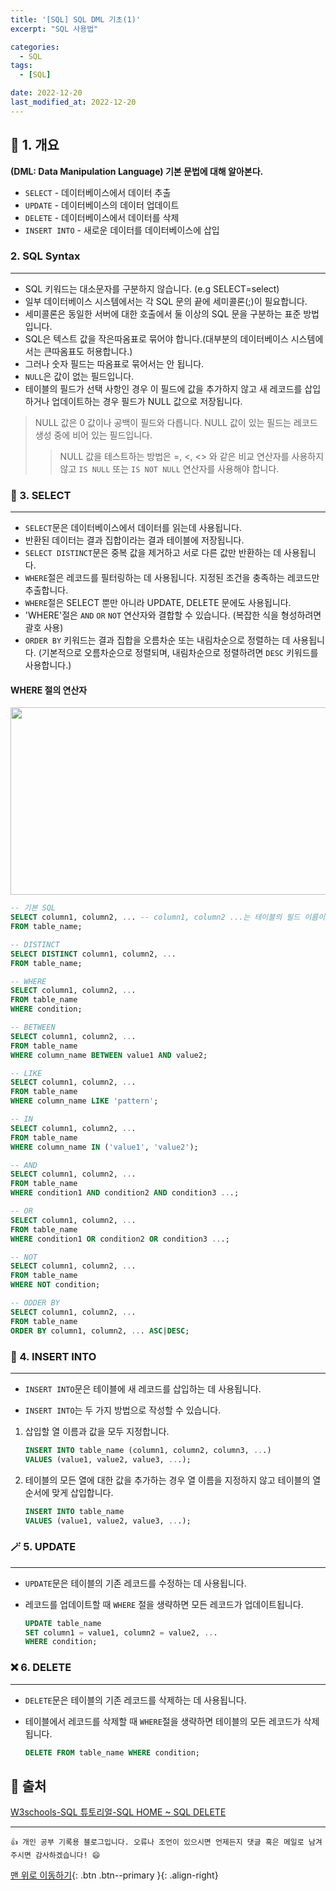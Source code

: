 ```yaml
---
title: '[SQL] SQL DML 기초(1)'
excerpt: "SQL 사용법"

categories:
  - SQL
tags: 
  - [SQL]

date: 2022-12-20
last_modified_at: 2022-12-20
---
```


## 🚀 1. 개요

**(DML: Data Manipulation Language) 기본 문법에 대해 알아본다.**

- `SELECT` - 데이터베이스에서 데이터 추출
- `UPDATE` - 데이터베이스의 데이터 업데이트
- `DELETE` - 데이터베이스에서 데이터를 삭제
- `INSERT INTO` - 새로운 데이터를 데이터베이스에 삽입

### 2. SQL Syntax

---

- SQL 키워드는 대소문자를 구분하지 않습니다. (e.g SELECT=select)
- 일부 데이터베이스 시스템에서는 각 SQL 문의 끝에 세미콜론(;)이 필요합니다.
- 세미콜론은 동일한 서버에 대한 호출에서 둘 이상의 SQL 문을 구분하는 표준 방법입니다.
- SQL은 텍스트 값을 작은따옴표로 묶어야 합니다.(대부분의 데이터베이스 시스템에서는 큰따옴표도 허용합니다.)
- 그러나 숫자 필드는 따옴표로 묶어서는 안 됩니다.
- `NULL`은 값이 없는 필드입니다.
- 테이블의 필드가 선택 사항인 경우 이 필드에 값을 추가하지 않고 새 레코드를 삽입하거나 업데이트하는 경우 필드가 NULL 값으로 저장됩니다.

> NULL 값은 0 값이나 공백이 필드와 다릅니다. NULL 값이 있는 필드는 레코드 생성 중에 비어 있는 필드입니다.
> 
> > NULL 값을 테스트하는 방법은 =, <, <> 와 같은 비교 연산자를 사용하지 않고 `IS NULL` 또는 `IS NOT NULL` 연산자를 사용해야 합니다.

### 🔎 3. SELECT

---

- `SELECT`문은 데이터베이스에서 데이터를 읽는데 사용됩니다.
- 반환된 데이터는 결과 집합이라는 결과 테이블에 저장됩니다.
- `SELECT DISTINCT`문은 중복 값을 제거하고 서로 다른 값만 반환하는 데 사용됩니다.
- `WHERE`절은 레코드를 필터링하는 데 사용됩니다. 지정된 조건을 충족하는 레코드만 추출합니다.
- `WHERE`절은 SELECT 뿐만 아니라 UPDATE, DELETE 문에도 사용됩니다.
- 'WHERE'절은 `AND` `OR` `NOT` 연산자와 결합할 수 있습니다. (복잡한 식을 형성하려면 괄호 사용)
- `ORDER BY` 키워드는 결과 집합을 오름차순 또는 내림차순으로 정렬하는 데 사용됩니다. (기본적으로 오름차순으로 정렬되며, 내림차순으로 정렬하려면 `DESC` 키워드를 사용합니다.)

#### WHERE 절의 연산자

<img src="https://user-images.githubusercontent.com/87158339/208800706-76c614dd-8d9a-4ee9-be79-35009e8e9db1.png" width="1100" height="300"/>

```sql
-- 기본 SQL
SELECT column1, column2, ... -- column1, column2 ...는 테이블의 필드 이름이며, *는 모든 필드를 의미합니다.
FROM table_name;

-- DISTINCT
SELECT DISTINCT column1, column2, ...
FROM table_name;

-- WHERE
SELECT column1, column2, ...
FROM table_name
WHERE condition;

-- BETWEEN
SELECT column1, column2, ...
FROM table_name
WHERE column_name BETWEEN value1 AND value2;

-- LIKE
SELECT column1, column2, ... 
FROM table_name 
WHERE column_name LIKE 'pattern';                 

-- IN
SELECT column1, column2, ...
FROM table_name 
WHERE column_name IN ('value1', 'value2'); 

-- AND
SELECT column1, column2, ...
FROM table_name
WHERE condition1 AND condition2 AND condition3 ...;

-- OR
SELECT column1, column2, ...
FROM table_name
WHERE condition1 OR condition2 OR condition3 ...;

-- NOT
SELECT column1, column2, ...
FROM table_name
WHERE NOT condition;

-- ODDER BY
SELECT column1, column2, ...
FROM table_name
ORDER BY column1, column2, ... ASC|DESC;
```

### 📝 4. INSERT INTO

---

- `INSERT INTO`문은 테이블에 새 레코드를 삽입하는 데 사용됩니다.

- `INSERT INTO`는 두 가지 방법으로 작성할 수 있습니다.
1. 삽입할 열 이름과 값을 모두 지정합니다.
   
   ```sql
   INSERT INTO table_name (column1, column2, column3, ...)
   VALUES (value1, value2, value3, ...);
   ```

2. 테이블의 모든 열에 대한 값을 추가하는 경우 열 이름을 지정하지 않고 테이블의 열 순서에 맞게 삽입합니다.
   
   ```sql
   INSERT INTO table_name
   VALUES (value1, value2, value3, ...);
   ```

### 🪄 5. UPDATE

---

- `UPDATE`문은 테이블의 기존 레코드를 수정하는 데 사용됩니다.

- 레코드를 업데이트할 때 `WHERE` 절을 생략하면 모든 레코드가 업데이트됩니다.
  
  ```sql
  UPDATE table_name
  SET column1 = value1, column2 = value2, ...
  WHERE condition;
  ```

### ❌ 6. DELETE

---

- `DELETE`문은 테이블의 기존 레코드를 삭제하는 데 사용됩니다.

- 테이블에서 레코드를 삭제할 때 `WHERE`절을 생략하면 테이블의 모든 레코드가 삭제됩니다.
  
  ```sql
  DELETE FROM table_name WHERE condition;
  ```

## 📌 출처

[W3schools-SQL 튜토리얼-SQL HOME ~ SQL DELETE](https://www.w3schools.com/sql/default.asp)

***

    👍 개인 공부 기록용 블로그입니다. 오류나 조언이 있으시면 언제든지 댓글 혹은 메일로 남겨주시면 감사하겠습니다! 😄

[맨 위로 이동하기](#){: .btn .btn--primary }{: .align-right}